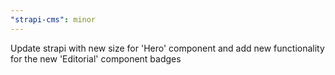 ```yaml
---
"strapi-cms": minor
---
```


Update strapi with new size for 'Hero' component and add new functionality for the new 'Editorial' component badges
